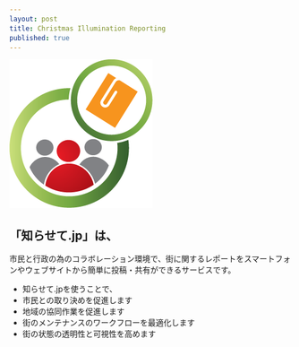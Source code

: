 ```yaml
---
layout: post
title: Christmas Illumination Reporting
published: true
---
```


![LogoGreen.png](/media/LogoGreen.png)
## 「知らせて.jp」は、


市民と行政の為のコラボレーション環境で、街に関するレポートをスマートフォンやウェブサイトから簡単に投稿・共有ができるサービスです。
- 知らせて.jpを使うことで、
- 市民との取り決めを促進します
- 地域の協同作業を促進します
- 街のメンテナンスのワークフローを最適化します
- 街の状態の透明性と可視性を高めます